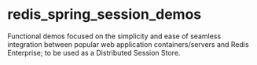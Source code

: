 # redis_spring_session_demos
Functional demos focused on the simplicity and ease of seamless integration between popular web application containers/servers and Redis Enterprise; to be used as a Distributed Session Store.
